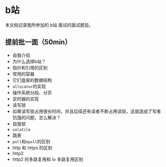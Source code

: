 # b站

本文档记录我所参加的 b站 面试的面试题目。

## 提前批一面（50min）

- 自我介绍
- 为什么选择b站？
- 指针和引用的区别
- 常用的容器
- 它们底层的数据结构
- `allocator`的实现
- 操作系统分段、分页
- 定时器的实现
- 读写锁
- 如果读写锁占用很长时间，并且后续还有读者不断占用读锁，这就造成了写者饥饿的问题，怎么解决？
- 自旋锁
- `volatile`
- 跳表
- `poll`和`epoll`的区别
- http 和 https 的区别
- http2 
- http2 的多路复用和 io 多路复用区别